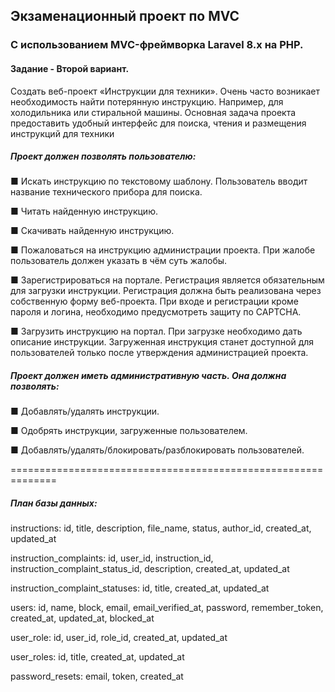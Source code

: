 ## **Экзаменационный проект по MVC**

### C использованием MVC-фреймворка Laravel 8.x на PHP.

#### Задание - Второй вариант.

Создать веб-проект «Инструкции для техники». Очень часто возникает необходимость найти потерянную инструкцию. Например, для холодильника или стиральной машины.
Основная задача проекта предоставить удобный интерфейс для поиска, чтения и размещения инструкций для техники

##### **Проект должен позволять пользователю:**

■ Искать инструкцию по текстовому шаблону. Пользователь вводит название технического прибора для поиска.

■ Читать найденную инструкцию.

■ Скачивать найденную инструкцию.

■ Пожаловаться на инструкцию администрации проекта. При жалобе пользователь должен указать в чём суть жалобы.

■ Зарегистрироваться на портале. Регистрация является обязательным для загрузки инструкции. Регистрация должна быть реализована через собственную форму веб-проекта. При входе и регистрации кроме пароля и логина, необходимо предусмотреть защиту по CAPTCHA.

■ Загрузить инструкцию на портал. При загрузке необходимо дать описание инструкции. Загруженная инструкция станет доступной для пользователей только после утверждения администрацией проекта.

##### **Проект должен иметь административную часть. Она должна позволять:**

■ Добавлять/удалять инструкции.

■ Одобрять инструкции, загруженные пользователем.

■ Добавлять/удалять/блокировать/разблокировать пользователей.


==============================================================

##### **План базы данных:**

instructions: id, title, description, file_name, status, author_id, created_at, updated_at

instruction_complaints: id, user_id, instruction_id, instruction_сomplaint_status_id, description, created_at, updated_at

instruction_complaint_statuses: id, title, created_at, updated_at

users: id, name, block, email, email_verified_at, password, remember_token, created_at, updated_at, blocked_at

user_role: id, user_id, role_id, created_at, updated_at

user_roles: id, title, created_at, updated_at

password_resets: email, token, created_at

